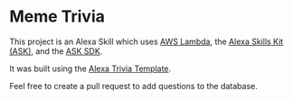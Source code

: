 # Meme Trivia

This project is an Alexa Skill which uses [AWS Lambda](https://aws.amazon.com/lambda/), the [Alexa Skills Kit (ASK)](https://developer.amazon.com/public/solutions/alexa/alexa-skills-kit), and the [ASK SDK](https://developer.amazon.com/public/community/post/Tx213D2XQIYH864/Announcing-the-Alexa-Skills-Kit-for-Node-js).

It was built using the [Alexa Trivia Template](https://github.com/alexa/skill-sample-nodejs-trivia).

Feel free to create a pull request to add questions to the database.
